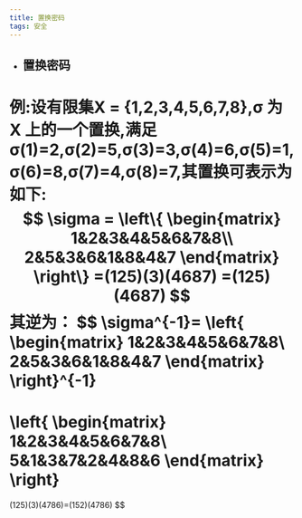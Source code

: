 ```yaml
---
title: 置换密码
tags: 安全
---
```


- ## 置换密码

例:设有限集X = {1,2,3,4,5,6,7,8},σ 为X 上的一个置换,满足σ(1)=2,σ(2)=5,σ(3)=3,σ(4)=6,σ(5)=1,σ(6)=8,σ(7)=4,σ(8)=7,其置换可表示为如下:
$$
\sigma =
\left\{
 \begin{matrix}
1&2&3&4&5&6&7&8\\
2&5&3&6&1&8&4&7
  \end{matrix}
  \right\}
  =(125)(3)(4687)
  =(125)(4687)
$$
其逆为：
$$
\sigma^{-1}=
\left\{
 \begin{matrix}
1&2&3&4&5&6&7&8\\
2&5&3&6&1&8&4&7
  \end{matrix}
  \right\}^{-1}
  =
  \left\{
  \begin{matrix}
  1&2&3&4&5&6&7&8\\
  5&1&3&7&2&4&8&6
  \end{matrix}
  \right\}
  =
  (125)(3)(4786)=(152)(4786)
$$
